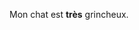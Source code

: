 <title> Mon site web </title>
<body>





<p>Mon chat est <strong>très</strong> grincheux.</p>

  
  </body>
